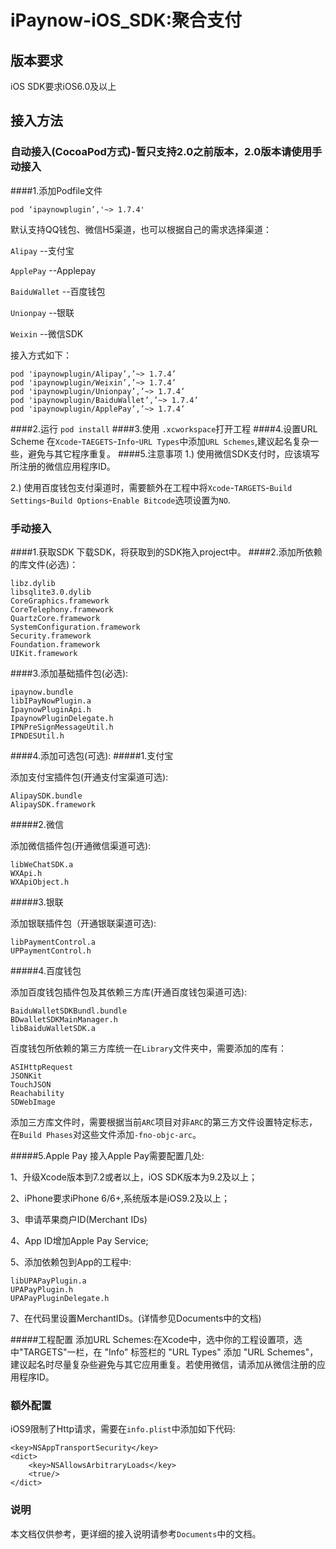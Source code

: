 # iPaynow-iOS\_SDK:聚合支付
## 版本要求
iOS SDK要求iOS6.0及以上
## 接入方法
### 自动接入(CocoaPod方式)-暂只支持2.0之前版本，2.0版本请使用手动接入
####1.添加Podfile文件
```
pod ‘ipaynowplugin’,'~> 1.7.4'
```
默认支持QQ钱包、微信H5渠道，也可以根据自己的需求选择渠道：

`Alipay`           --支付宝

`ApplePay`         --Applepay

`BaiduWallet`      --百度钱包

`Unionpay`         --银联

`Weixin`           --微信SDK

接入方式如下：

```
pod 'ipaynowplugin/Alipay’,’~> 1.7.4’
pod 'ipaynowplugin/Weixin’,’~> 1.7.4’
pod 'ipaynowplugin/Unionpay’,’~> 1.7.4’
pod 'ipaynowplugin/BaiduWallet’,’~> 1.7.4’
pod 'ipaynowplugin/ApplePay’,’~> 1.7.4’
```

####2.运行 `pod install`
####3.使用 `.xcworkspace`打开工程
####4.设置URL Scheme
在`Xcode`-`TAEGETS`-`Info`-`URL Types`中添加`URL Schemes`,建议起名复杂一些，避免与其它程序重复。
####5.注意事项
1.) 使用微信SDK支付时，应该填写所注册的微信应用程序ID。

2.) 使用百度钱包支付渠道时，需要额外在工程中将`Xcode`-`TARGETS`-`Build Settings`-`Build Options`-`Enable Bitcode`选项设置为`NO`.


### 手动接入
####1.获取SDK 
下载SDK，将获取到的SDK拖入project中。
####2.添加所依赖的库文件(必选)：
```
libz.dylib
libsqlite3.0.dylib
CoreGraphics.framework
CoreTelephony.framework
QuartzCore.framework
SystemConfiguration.framework
Security.framework
Foundation.framework
UIKit.framework
```
####3.添加基础插件包(必选):
```
ipaynow.bundle
libIPayNowPlugin.a
IpaynowPluginApi.h
IpaynowPluginDelegate.h
IPNPreSignMessageUtil.h
IPNDESUtil.h

```
####4.添加可选包(可选):
#####1.支付宝

添加支付宝插件包(开通支付宝渠道可选):

```
AlipaySDK.bundle
AlipaySDK.framework
```
#####2.微信

添加微信插件包(开通微信渠道可选):

```
libWeChatSDK.a
WXApi.h
WXApiObject.h
```
#####3.银联

添加银联插件包（开通银联渠道可选):

```
libPaymentControl.a
UPPaymentControl.h
```

#####4.百度钱包

添加百度钱包插件包及其依赖三方库(开通百度钱包渠道可选):

```
BaiduWalletSDKBundl.bundle
BDwalletSDKMainManager.h
libBaiduWalletSDK.a
```
百度钱包所依赖的第三方库统一在`Library`文件夹中，需要添加的库有：

```
ASIHttpRequest
JSONKit
TouchJSON
Reachability
SDWebImage
```
添加三方库文件时，需要根据当前`ARC`项目对非`ARC`的第三方文件设置特定标志，在`Build Phases`对这些文件添加`-fno-objc-arc`。

#####5.Apple Pay
接入Apple Pay需要配置几处:

1、升级Xcode版本到7.2或者以上，iOS SDK版本为9.2及以上；

2、iPhone要求iPhone 6/6+,系统版本是iOS9.2及以上；

3、申请苹果商户ID(Merchant IDs)

4、App ID增加Apple Pay Service;

5、添加依赖包到App的工程中:

```
libUPAPayPlugin.a
UPAPayPlugin.h
UPAPayPluginDelegate.h
```
7、在代码里设置MerchantIDs。(详情参见Documents中的文档)

#####工程配置
添加URL Schemes:在Xcode中，选中你的工程设置项，选中"TARGETS"一栏，在 "Info" 标签栏的 "URL Types" 添加 "URL Schemes"，建议起名时尽量复杂些避免与其它应用重复。若使用微信，请添加从微信注册的应用程序ID。

### 额外配置
iOS9限制了Http请求，需要在`info.plist`中添加如下代码:
```
<key>NSAppTransportSecurity</key>
<dict>
    <key>NSAllowsArbitraryLoads</key>
    <true/>
</dict>
```

### 说明
本文档仅供参考，更详细的接入说明请参考`Documents`中的文档。




























